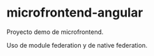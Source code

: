 # microfrontend-angular
Proyecto demo de microfrontend.

Uso de module federation y de native federation.
